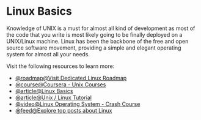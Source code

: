# Linux Basics

Knowledge of UNIX is a must for almost all kind of development as most of the code that you write is most likely going to be finally deployed on a UNIX/Linux machine. Linux has been the backbone of the free and open source software movement, providing a simple and elegant operating system for almost all your needs.

Visit the following resources to learn more:

- [@roadmap@Visit Dedicated Linux Roadmap](https://roadmap.sh/linux)
- [@course@Coursera - Unix Courses](https://www.coursera.org/courses?query=unix)
- [@article@Linux Basics](https://dev.to/rudrakshi99/linux-basics-2onj)
- [@article@Unix / Linux Tutorial](https://www.tutorialspoint.com/unix/index.htm)
- [@video@Linux Operating System - Crash Course](https://www.youtube.com/watch?v=ROjZy1WbCIA)
- [@feed@Explore top posts about Linux](https://app.daily.dev/tags/linux?ref=roadmapsh)